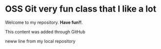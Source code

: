 # OSS Git very fun class that I like a lot

Welcome to my repository. **Have fun!!**.

This content was added through GitHub

neww line from my local repository